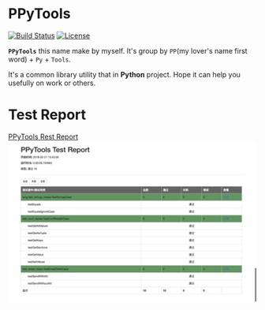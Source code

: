 # PPyTools

[![Build Status](https://api.travis-ci.org/elkan1788/ppytools.svg?branch=master)](https://travis-ci.org/elkan1788/ppytools)
[![License](https://img.shields.io/badge/license-Apache%202-4EB1BA.svg)](https://www.apache.org/licenses/LICENSE-2.0.html)

**`PPyTools`** this name make by myself. It's group by `PP`(my lover's name first word) + `Py` + `Tools`.  

It's a common library utility that in **Python** project. Hope it can help you usefully on work or others.
 
 
# Test Report
[PPyTools Rest Report](test/reports/ppytools_test_report.html)
![PPyTools Rest Report](test/reports/ppytools_test_report.png)